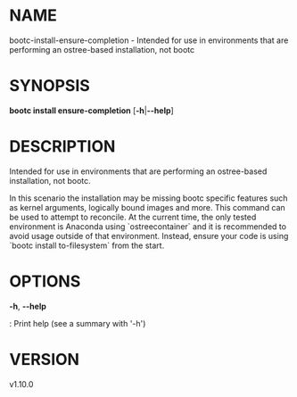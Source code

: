 # NAME

bootc-install-ensure-completion - Intended for use in environments that
are performing an ostree-based installation, not bootc

# SYNOPSIS

**bootc install ensure-completion** \[**-h**\|**\--help**\]

# DESCRIPTION

Intended for use in environments that are performing an ostree-based
installation, not bootc.

In this scenario the installation may be missing bootc specific features
such as kernel arguments, logically bound images and more. This command
can be used to attempt to reconcile. At the current time, the only
tested environment is Anaconda using \`ostreecontainer\` and it is
recommended to avoid usage outside of that environment. Instead, ensure
your code is using \`bootc install to-filesystem\` from the start.

# OPTIONS

**-h**, **\--help**

:   Print help (see a summary with \'-h\')

# VERSION

v1.10.0
